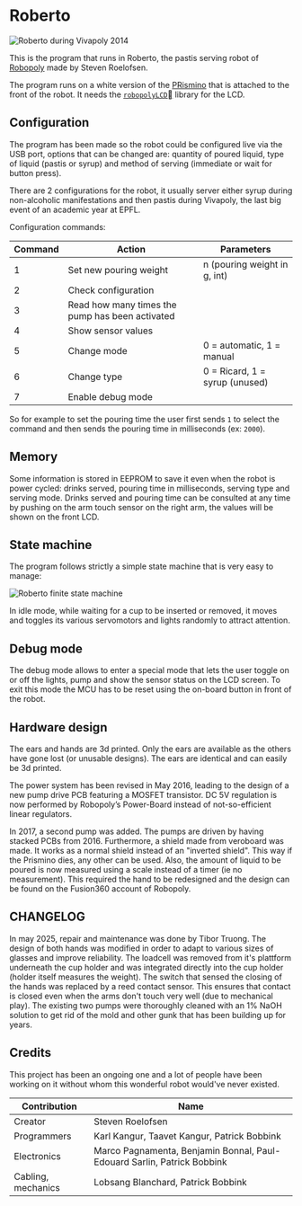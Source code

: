 # Roberto

![Roberto during Vivapoly 2014](roberto.jpg)

This is the program that runs in Roberto, the pastis serving robot of [Robopoly](http://robopoly.epfl.ch) made by Steven Roelofsen.

The program runs on a white version of the [PRismino](https://github.com/Robopoly/PRismino) that is attached to the front of the robot. It needs the [`robopolyLCD`](https://github.com/Robopoly/LCD-module) library for the LCD.

## Configuration

The program has been made so the robot could be configured live via the USB port, options that can be changed are: quantity of poured liquid, type of liquid (pastis or syrup) and method of serving (immediate or wait for button press).

There are 2 configurations for the robot, it usually server either syrup during non-alcoholic manifestations and then pastis during Vivapoly, the last big event of an academic year at EPFL.

Configuration commands:

| Command | Action                                          | Parameters                   			|
|---------|-------------------------------------------------|---------------------------------------|
| 1       | Set new pouring weight                          | n (pouring weight in g, int) 			|
| 2       | Check configuration                             |                              			|
| 3       | Read how many times the pump has been activated |                              			|
| 4       | Show sensor values                              |                              			|
| 5       | Change mode                                     | 0 = automatic, 1 = manual    			|
| 6       | Change type                                     | 0 = Ricard, 1 = syrup    (unused)    	|
| 7       | Enable debug mode                               |                              			|

So for example to set the pouring time the user first sends `1` to select the command and then sends the pouring time in milliseconds (ex: `2000`).

## Memory

Some information is stored in EEPROM to save it even when the robot is power cycled: drinks served, pouring time in milliseconds, serving type and serving mode. Drinks served and pouring time can be consulted at any time by pushing on the arm touch sensor on the right arm, the values will be shown on the front LCD.

## State machine

The program follows strictly a simple state machine that is very easy to manage:

![Roberto finite state machine](roberto_fsm.png)

In idle mode, while waiting for a cup to be inserted or removed, it moves and toggles its various servomotors and lights randomly to attract attention.

## Debug mode

The debug mode allows to enter a special mode that lets the user toggle on or off the lights, pump and show the sensor status on the LCD screen. To exit this mode the MCU has to be reset using the on-board button in front of the robot.

## Hardware design

The ears and hands are 3d printed. Only the ears are available as the others have gone lost (or unusable designs). The ears are identical and can easily be 3d printed.

The power system has been revised in May 2016, leading to the design of a new pump drive PCB featuring a MOSFET transistor. DC 5V regulation is now performed by Robopoly’s Power-Board instead of not-so-efficient linear regulators.

In 2017, a second pump was added. The pumps are driven by having stacked PCBs from 2016. Furthermore, a shield made from veroboard was made. It works as a normal shield instead of an "inverted shield". This way if the Prismino dies, any other can be used. 
Also, the amount of liquid to be poured is now measured using a scale instead of a timer (ie no measurement). This required the hand to be redesigned and the design can be found on the Fusion360 account of Robopoly.

## CHANGELOG
In may 2025, repair and maintenance was done by Tibor Truong.
The design of both hands was modified in order to adapt to various sizes of glasses and improve reliability. The loadcell was removed from it's plattform underneath the cup holder and was integrated directly into the cup holder (holder itself measures the weight).
The switch that sensed the closing of the hands was replaced by a reed contact sensor. This ensures that contact is closed even when the arms don't touch very well (due to mechanical play).
The existing two pumps were thoroughly cleaned with an 1% NaOH solution to get rid of the mold and other gunk that has been building up for years.

## Credits

This project has been an ongoing one and a lot of people have been working on it without whom this wonderful robot would've never existed.

| Contribution       | Name                              										|
|--------------------|--------------------------------------------------------------------------|
| Creator            | Steven Roelofsen                  										|
| Programmers        | Karl Kangur, Taavet Kangur, Patrick Bobbink								|
| Electronics        | Marco Pagnamenta, Benjamin Bonnal, Paul-Edouard Sarlin, Patrick Bobbink 	|
| Cabling, mechanics | Lobsang Blanchard, Patrick Bobbink				           				|
